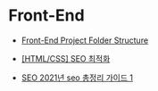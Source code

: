 # Front-End

- [Front-End Project Folder Structure](https://jinminkim-50502.medium.com/front-end-project-folder-structure-d4f151f83b39)

- [[HTML/CSS] SEO 최적화](https://velog.io/@aeong98/HTMLCSS-SEO-%EC%B5%9C%EC%A0%81%ED%99%94)

- [SEO 2021년 seo 총정리 가이드 1](https://www.next-t.co.kr/blog/2021%EB%85%84-seo%EC%B4%9D%EC%A0%95%EB%A6%AC%EA%B0%80%EC%9D%B4%EB%93%9C-1)
